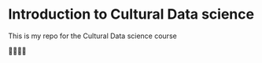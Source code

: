 # Introduction to Cultural Data science

This is my repo for the Cultural Data science course 

🕺🪩🧠😄